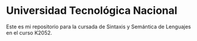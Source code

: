 # Universidad Tecnológica Nacional

Este es mi repositorio para la cursada de Sintaxis y Semántica de Lenguajes en el curso K2052.